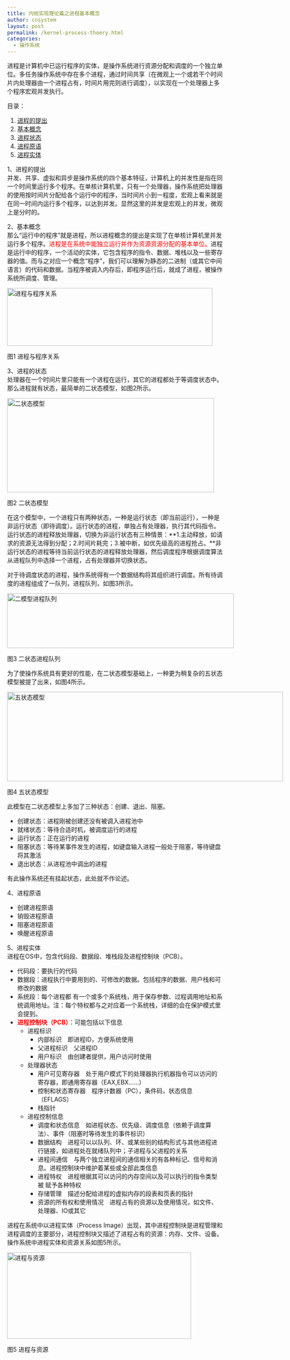 ```yaml
---
title: 内核实现理论篇之进程基本概念
author: cnsystem
layout: post
permalink: /kernel-process-thoery.html
categories:
  - 操作系统
---
```

进程是计算机中已运行程序的实体，是操作系统进行资源分配和调度的一个独立单位。多任务操作系统中存在多个进程，通过时间共享（在微观上一个或若干个时间片内处理器由一个进程占有，时间片用完则进行调度），以实现在一个处理器上多个程序宏观并发执行。

目录：

  1. [进程的提出][1]
  2. [基本概念][2]
  3. [进程状态][3]
  4. [进程原语][4]
  5. [进程实体][5]

<span id="propose">1、进程的提出</span>  
并发、共享、虚拟和异步是操作系统的四个基本特征，计算机上的并发性是指在同一个时间里运行多个程序。在单核计算机里，只有一个处理器，操作系统把处理器的使用按时间片分配给各个运行中的程序，当时间片小到一程度，宏观上看来就是在同一时间内运行多个程序，以达到并发。显然这里的并发是宏观上的并发，微观上是分时的。

<span id="basic-concept">2、基本概念</span>  
那么“运行中的程序”就是进程，所以进程概念的提出是实现了在单核计算机里并发运行多个程序。<span style="color: #ff0000;">进程是在系统中能独立运行并作为资源资源分配的基本单位。</span>进程是运行中的程序，一个活动的实体，它包含程序的指令、数据、堆栈以及一些寄存器的值。而与之对应一个概念“程序”，我们可以理解为静态的二进制（或其它中间语言）的代码和数据。当程序被调入内存后，即程序运行后，就成了进程，被操作系统所调度、管理。

<div id="attachment_769" style="width: 490px" class="wp-caption aligncenter">
  <a href="../wp-content/uploads/2012/04/进程与程序.jpg"><img class=" wp-image-769 " title="进程与程序关系" src="../wp-content/uploads/2012/04/进程与程序.jpg" alt="进程与程序关系" width="480" height="135" /></a>
  
  <p class="wp-caption-text">
    图1 进程与程序关系
  </p>
</div>

<span id="status">3、进程的状态</span>  
处理器在一个时间片里只能有一个进程在运行，其它的进程都处于等调度状态中。那么进程就有状态，最简单的二状态模型，如图2所示。

<div id="attachment_775" style="width: 494px" class="wp-caption aligncenter">
  <a href="../wp-content/uploads/2012/04/二状态模型.jpg"><img class=" wp-image-775 " title="二状态模型" src="../wp-content/uploads/2012/04/二状态模型.jpg" alt="二状态模型" width="484" height="220" /></a>
  
  <p class="wp-caption-text">
    图2 二状态模型
  </p>
</div>

在这个模型中，一个进程只有两种状态，一种是运行状态（即当前运行），一种是非运行状态（即待调度）。运行状态的进程，单独占有处理器，执行其代码指令。运行状态的进程释放处理器，切换为非运行状态有三种情景：**1.主动释放，如请求的资源无法得到分配；2.时间片耗完；3.被中断，如优先级高的进程抢占。**非运行状态的进程等待当前运行状态的进程释放处理器，然后调度程序根据调度算法从进程队列中选择一个进程，占有处理器并切换状态。

对于待调度状态的进程，操作系统得有一个数据结构将其组织进行调度。所有待调度的进程组成了一队列，进程队列，如图3所示。

<div id="attachment_777" style="width: 540px" class="wp-caption aligncenter">
  <a href="../wp-content/uploads/2012/04/二模型进程队列.jpg"><img class=" wp-image-777 " title="二模型进程队列" src="../wp-content/uploads/2012/04/二模型进程队列.jpg" alt="二模型进程队列" width="530" height="128" /></a>
  
  <p class="wp-caption-text">
    图3 二状态进程队列
  </p>
</div>

为了使操作系统具有更好的性能，在二状态模型基础上，一种更为稍复杂的五状态模型被提了出来，如图4所示。

<div id="attachment_778" style="width: 655px" class="wp-caption aligncenter">
  <a href="../wp-content/uploads/2012/04/五状态模型.jpg" target="_blank"><img class=" wp-image-778 " title="五状态模型" src="../wp-content/uploads/2012/04/五状态模型.jpg" alt="五状态模型" width="645" height="209" /></a>
  
  <p class="wp-caption-text">
    图4 五状态模型
  </p>
</div>

此模型在二状态模型上多加了三种状态：创建、退出、阻塞。

  * 创建状态：进程刚被创建还没有被调入进程池中
  * 就绪状态：等待合适时机，被调度运行的进程
  * 运行状态：正在运行的进程
  * 阻塞状态：等待某事件发生的进程，如键盘输入进程一般处于阻塞，等待键盘将其激活
  * 退出状态：从进程池中调出的进程

有此操作系统还有挂起状态，此处就不作论述。

<span id="control">4、进程原语</span>

  * 创建进程原语
  * 销毁进程原语
  * 阻塞进程原语
  * 唤醒进程原语

<span id="process-image">5、进程实体</span>  
进程在OS中，包含代码段、数据段、堆栈段及进程控制块（PCB）。

  * 代码段：要执行的代码
  * 数据段：进程执行中要用到的、可修改的数据。包括程序的数据、用户栈和可修改的数据
  * 系统段：每个进程都 有一个或多个系统栈，用于保存参数、过程调用地址和系统调用地址。注：每个特权都与之对应着一个系统栈，详细的会在保护模式里会提到。
  * **<span style="color: #ff0000;">进程控制块（PCB）</span>**：可能包括以下信息 
      * 进程标识 
          * 内部标识　即进程ID，方便系统使用
          * 父进程标识　父进程ID
          * 用户标识　由创建者提供，用户访问时使用
      * 处理器状态 
          * 用户可见寄存器　处于用户模式下的处理器执行机器指令可以访问的寄存器，即通用寄存器（EAX,EBX……）
          * 控制和状态寄存器　程序计数器（PC），条件码，状态信息（EFLAGS）
          * 栈指针
      * 进程控制信息 
          * 调度和状态信息　如进程状态、优先级、调度信息（依赖于调度算法）、事件（阻塞时等待发生的事件标识）
          * 数据结构　进程可以以队列、环、或某些别的结构形式与其他进程进行链接，如进程处在就绪队列中；子进程与父进程的关系
          * 进程间通信　与两个独立进程间的通信相关的有各种标记、信号和消息。进程控制块中维护着某些或全部此类信息
          * 进程特权　进程根据其可以访问的内存空间以及可以执行的指令类型被 赋予各种特权
          * 存储管理　描述分配给进程的虚拟内存的段表和页表的指针
          * 资源的所有权和使用情况　进程占有的资源以及使用情况，如文件、处理器、IO或其它

进程在系统中以进程实体（Process Image）出现，其中进程控制块是进程管理和进程调度的主要部分，进程控制块又描述了进程占有的资源：内存、文件、设备。操作系统中进程实体和资源关系如图5所示。

<div id="attachment_783" style="width: 640px" class="wp-caption aligncenter">
  <a href="../wp-content/uploads/2012/04/操作系统控制结构.jpg" target="_blank"><img class=" wp-image-783  " title="进程与资源" src="../wp-content/uploads/2012/04/操作系统控制结构-1024x481.jpg" alt="进程与资源" width="430" height="202" /></a>
  
  <p class="wp-caption-text">
    图5 进程与资源
  </p>
</div>

 [1]: #propose
 [2]: #basic-concept
 [3]: #status
 [4]: #control
 [5]: #process-image
